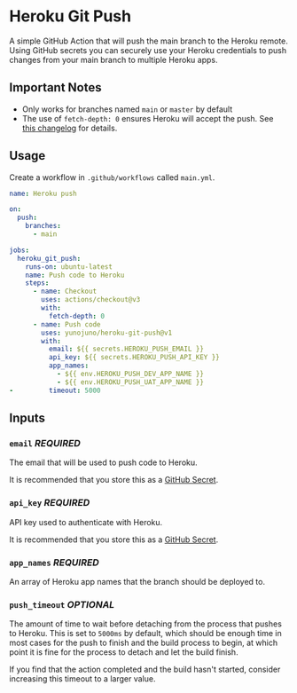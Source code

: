 # Heroku Git Push

A simple GitHub Action that will push the main branch to the Heroku remote. Using GitHub secrets you can securely use your Heroku credentials to push changes from your main branch to multiple Heroku apps.

## Important Notes

- Only works for branches named `main` or `master` by default
- The use of `fetch-depth: 0` ensures Heroku will accept the push. See [this changelog](https://devcenter.heroku.com/changelog-items/775) for details.

## Usage

Create a workflow in `.github/workflows` called `main.yml`.

```yaml
name: Heroku push

on:
  push:
    branches:
      - main

jobs:
  heroku_git_push:
    runs-on: ubuntu-latest
    name: Push code to Heroku
    steps:
      - name: Checkout
        uses: actions/checkout@v3
        with:
          fetch-depth: 0
      - name: Push code
        uses: yunojuno/heroku-git-push@v1
        with:
          email: ${{ secrets.HEROKU_PUSH_EMAIL }}
          api_key: ${{ secrets.HEROKU_PUSH_API_KEY }}
          app_names:
            - ${{ env.HEROKU_PUSH_DEV_APP_NAME }}
            - ${{ env.HEROKU_PUSH_UAT_APP_NAME }}
-         timeout: 5000
```

## Inputs

### `email` **_REQUIRED_**

The email that will be used to push code to Heroku.

It is recommended that you store this as a [GitHub Secret](https://docs.github.com/en/actions/security-guides/encrypted-secrets).

### `api_key` **_REQUIRED_**

API key used to authenticate with Heroku.

It is recommended that you store this as a [GitHub Secret](https://docs.github.com/en/actions/security-guides/encrypted-secrets).

### `app_names` **_REQUIRED_**

An array of Heroku app names that the branch should be deployed to.

### `push_timeout` _OPTIONAL_

The amount of time to wait before detaching from the process that pushes to Heroku. This is set to `5000ms` by default, which should be enough time in most cases for the push to finish and the build process to begin, at which point it is fine for the process to detach and let the build finish.

If you find that the action completed and the build hasn't started, consider increasing this timeout to a larger value.
